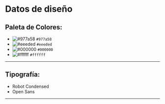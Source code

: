 # Datos de diseño

## Paleta de Colores:

* ![#977a58](https://via.placeholder.com/60/977a58/000000?text=+) `#977a58`
* ![#eeeded](https://via.placeholder.com/60/eeeded/000000?text=+) `#eeeded`
* ![#000000](https://via.placeholder.com/60/000000/000000?text=+) `#000000`
* ![#ffffff](https://via.placeholder.com/60/ffffff/000000?text=+) `#ffffff`

-------------------------------------------------------
## Tipografía:

* Robot Condensed 
* Open Sans

-------------------------------------------------------
